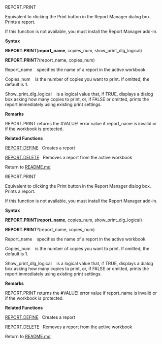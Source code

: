 REPORT.PRINT

Equivalent to clicking the Print button in the Report Manager dialog
box. Prints a report.

If this function is not available, you must install the Report Manager
add-in.

**Syntax**

**REPORT.PRINT**(**report\_name**, copies\_num,
show\_print\_dlg\_logical)

**REPORT.PRINT**?(report\_name, copies\_num)

Report\_name    specifies the name of a report in the active workbook.

Copies\_num    is the number of copies you want to print. If omitted,
the default is 1.

Show\_print\_dlg\_logical    is a logical value that, if TRUE, displays
a dialog box asking how many copies to print, or, if FALSE or omitted,
prints the report immediately using existing print settings.

**Remarks**

REPORT.PRINT returns the \#VALUE\! error value if report\_name is
invalid or if the workbook is protected.

**Related Functions**

[REPORT.DEFINE](REPORT.DEFINE.md)   Creates a report

[REPORT.DELETE](REPORT.DELETE.md)   Removes a report from the active workbook



Return to [README.md](README.md)

REPORT.PRINT

Equivalent to clicking the Print button in the Report Manager dialog
box. Prints a report.

If this function is not available, you must install the Report Manager
add-in.

**Syntax**

**REPORT.PRINT**(**report\_name**, copies\_num,
show\_print\_dlg\_logical)

**REPORT.PRINT**?(report\_name, copies\_num)

Report\_name    specifies the name of a report in the active workbook.

Copies\_num    is the number of copies you want to print. If omitted,
the default is 1.

Show\_print\_dlg\_logical    is a logical value that, if TRUE, displays
a dialog box asking how many copies to print, or, if FALSE or omitted,
prints the report immediately using existing print settings.

**Remarks**

REPORT.PRINT returns the \#VALUE\! error value if report\_name is
invalid or if the workbook is protected.

**Related Functions**

[REPORT.DEFINE](REPORT.DEFINE.md)   Creates a report

[REPORT.DELETE](REPORT.DELETE.md)   Removes a report from the active workbook



Return to [README.md](README.md)

